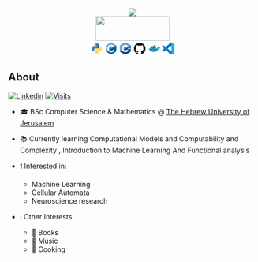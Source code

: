 

<div align="center">
  <img height=150 align="center" src="https://github-readme-stats.vercel.app/api?username=nedveder&show_icons=true&hide=issues&count_private=true&theme=darcula" />
</div>
<div align="center">
  <img src="https://projecteuler.net/profile/Nedved2357.png" width="150px" height="50px"/>
</div>

<div align="center">
  <img src="https://raw.githubusercontent.com/devicons/devicon/master/icons/python/python-original.svg" width="25px" height="25px"/>
  <img src="https://raw.githubusercontent.com/devicons/devicon/master/icons/c/c-original.svg" width="25px" height="25px"/>
  <img src="https://raw.githubusercontent.com/devicons/devicon/master/icons/cplusplus/cplusplus-original.svg" width="25px" height="25px"/>
  <img src="https://raw.githubusercontent.com/devicons/devicon/master/icons/github/github-original.svg" width="25px" height="25px"/>
  <img src="https://raw.githubusercontent.com/devicons/devicon/master/icons/docker/docker-original.svg" width="25px" height="25px"/>
  <img src="https://raw.githubusercontent.com/devicons/devicon/master/icons/vscode/vscode-original.svg" width="25px" height="25px"/>
</div>

## About 

<div align="left">
  
[![Linkedin](https://img.shields.io/badge/linked-in-369?style=flat-square&logo=linkedin&logoColor=white&color=blue)](https://www.linkedin.com/in/nadav-lederman-69788a76/) 
[![Visits](https://komarev.com/ghpvc/?username=nedveder&logo=GitHub&label=github%20visits&color=336699&logoColor=white&style=flat-square)](https://github.com/nedveder)

</div>

<div>

- 🎓 BSc Computer Science & Mathematics @ <a href="https://new.huji.ac.il/"> The Hebrew University of Jerusalem</a>

- 📚 Currently learning Computational Models and Computability and Complexity , Introduction to Machine Learning And Functional analysis
  
- ❗ Interested in:
  - Machine Learning
  - Cellular Automata
  - Neuroscience research

  
- ℹ Other Interests: 
  - 📖 Books 
  - 🎵 Music  
  - 🥘 Cooking
</div>
